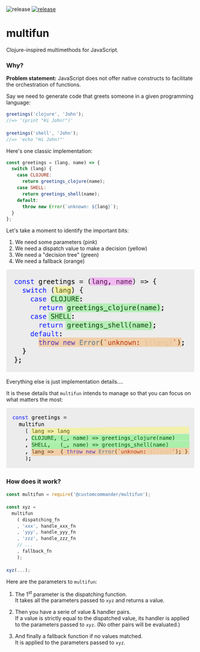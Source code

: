 ![release](https://github.com/customcommander/multifun/workflows/release/badge.svg?branch=master) [![release](https://img.shields.io/npm/v/@customcommander/multifun)](https://www.npmjs.com/package/@customcommander/multifun)

# multifun

Clojure-inspired multimethods for JavaScript.

### Why?

**Problem statement:** JavaScript does not offer native constructs to facilitate the orchestration of functions.

Say we need to generate code that greets someone in a given programming language:

```javascript
greetings('clojure', 'John');
//=> '(print "Hi John!")'

greetings('shell', 'John');
//=> 'echo "Hi John!"'
```

Here's one classic implementation:

```javascript
const greetings = (lang, name) => {
  switch (lang) {
    case CLOJURE:
      return greetings_clojure(name);
    case SHELL:
      return greetings_shell(name);
    default:
      throw new Error(`unknown: ${lang}`);
  }
};
```

Let's take a moment to identify the important bits:

1. We need some parameters (pink)
2. We need a dispatch value to make a decision (yellow)
3. We need a "decision tree" (green)
4. We need a fallback (orange)

![](https://raw.githubusercontent.com/customcommander/multifun/master/docs/code-analysis.png)

Everything else is just implementation details....

It is these details that `multifun` intends to manage so that you can focus on what matters the most:

![](https://raw.githubusercontent.com/customcommander/multifun/master/docs/code-multifun.png)

### How does it work?

```javascript
const multifun = require('@customcommander/multifun');

const xyz =
  multifun
    ( dispatching_fn
    , 'xxx', handle_xxx_fn
    , 'yyy', handle_yyy_fn
    , 'zzz', handle_zzz_fn
    // ...
    , fallback_fn
    );

xyz(...);
```

Here are the parameters to `multifun`:

1.  The 1<sup>st</sup> parameter is the dispatching function.<br>
    It takes all the parameters passed to `xyz` and returns a value.

2.  Then you have a serie of value & handler pairs.<br>
    If a value is strictly equal to the dispatched value, its handler is applied to the parameters passed to `xyz`. (No other pairs will be evaluated.)

3.  And finally a fallback function if no values matched.<br>
    It is applied to the parameters passed to `xyz`.
